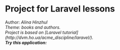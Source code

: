 # Project for Laravel lessons

<p>Author: <em>Alina Hinzhul<em><br>
Theme: <em>books and authors<em>.<br>
Project is based on [Laravel tutorial](http://dvm.ho.ua/acme_discipline/laravel/).<br>
<strong>Try this application: <http://laravel-lessons.herokuapp.com/></strong></p>